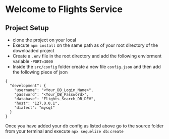 # Welcome to Flights Service

## Project Setup
- clone the project on your local
- Execute `npm install` on the same path as of your root directory of the downloaded project
- Create a `.env` file in the root directory and add the following enviorment variable
    -`PORT=3000`
- Inside the `src/config` folder create a new file `config.json` and then add the following piece of json    

``````````````````````
{
  "development": {
    "username": "<Your_DB_Login_Name>",
    "password": "<Your_DB_Password>",
    "database": "Flights_Search_DB_DEV",
    "host": "127.0.0.1",
    "dialect": "mysql"
  }
}  

````````````````````````

Once you have added your db config as listed above go to the source folder from your terminal and execute `npx sequelize db:create`